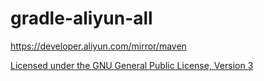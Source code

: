 # gradle-aliyun-all

https://developer.aliyun.com/mirror/maven

[Licensed under the GNU General Public License, Version 3](http://www.gnu.org/licenses/gpl-3.0.html)
